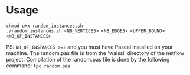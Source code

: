 # Usage

```shell
chmod u+x random_instances.sh
./random_instances.sh <NB_VERTICES> <NB_EDGES> <UPPER_BOUND> <NB_OF_INSTANCES>
```

PS: `NB_OF_INSTANCES >=2` and you must have Pascal installed on your machine.
The random.pas file is from the 'waissi' directory of the netflow project.
Compilation of the random.pas file is done by the following command: `fpc random.pas`
